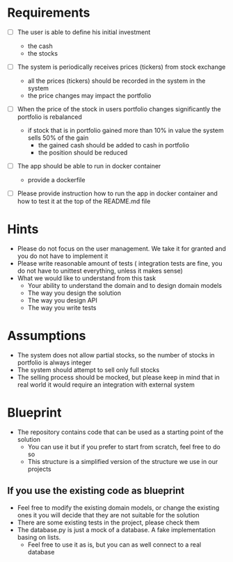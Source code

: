 # Requirements

- [ ] The user is able to define his initial investment
  - the cash
  - the stocks

- [ ] The system is periodically receives prices (tickers) from stock exchange
  - all the prices (tickers) should be recorded in the system in the system
  - the price changes may impact the portfolio
    
- [ ] When the price of the stock in users portfolio changes significantly the portfolio is rebalanced
  - if stock that is in portfolio gained more than 10% in value the system sells 50% of the gain
    - the gained cash should be added to cash in portfolio
    - the position should be reduced
    
- [ ] The app should be able to run in docker container
  - provide a dockerfile
  
 - [ ] Please provide instruction how to run the app in docker container and how to test it at the top of the README.md file 

# Hints
- Please do not focus on the user management. We take it for granted and you do not have to implement it
- Please write reasonable amount of tests ( integration tests are fine, you do not have to unittest everything, unless it makes sense)
- What we would like to understand from this task
  - Your ability to understand the domain and to design domain models
  - The way you design the solution
  - The way you design API
  - The way you write tests

# Assumptions
- The system does not allow partial stocks, so the number of stocks in portfolio is always integer
- The system should attempt to sell only full stocks
- The selling process should be mocked, but please keep in mind that in real world it would require an integration with external system


# Blueprint
- The repository contains code that can be used as a starting point of the solution
  - You can use it but if you prefer to start from scratch, feel free to do so
  - This structure is a simplified version of the structure we use in our projects

## If you use the existing code as blueprint
- Feel free to modify the existing domain models, or change the existing ones it you will decide that they are not suitable for the solution
- There are some existing tests in the project, please check them 
- The database.py is just a mock of a database. A fake implementation basing on lists.
  - Feel free to use it as is, but you can as well connect to a real database